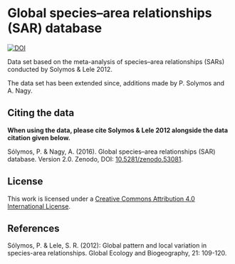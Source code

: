 # Global species–area relationships (SAR) database

[![DOI](https://zenodo.org/badge/13424/psolymos/sar-db.svg)](https://zenodo.org/badge/latestdoi/13424/psolymos/sar-db)

Data set based on the meta-analysis of species–area relationships (SARs) 
conducted by Solymos & Lele 2012.

The data set has been extended since, additions made by P. Solymos and A. Nagy. 

## Citing the data

**When using the data, please cite Solymos & Lele 2012 alongside the data citation given below.**

Sólymos, P. & Nagy, A. (2016). Global species–area relationships (SAR) database. Version 2.0. Zenodo, DOI: [10.5281/zenodo.53081](https://zenodo.org/badge/latestdoi/13424/psolymos/sar-db).

## License

This work is licensed under a [Creative Commons Attribution 4.0 International License](http://creativecommons.org/licenses/by/4.0/).

## References

Sólymos, P. & Lele, S. R. (2012): Global pattern and local variation in species-area relationships. Global Ecology and Biogeography, 21: 109-120.
